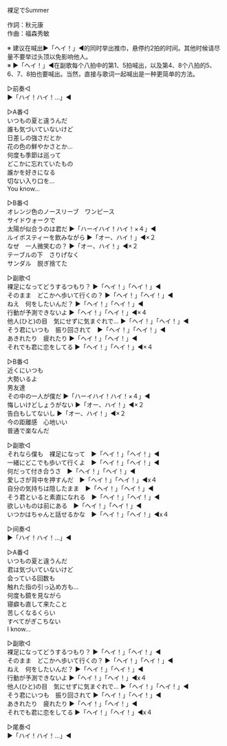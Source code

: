 裸足でSummer  
  
作詞：秋元康  
作曲：福森秀敏  
  
※ 建议在喊出▶「ヘイ！」◀的同时举出推巾，悬停约2拍的时间。其他时候请尽量不要举过头顶以免影响他人。  
※ ▶「ヘイ！」◀在副歌每个八拍中的第1、5拍喊出，以及第4、8个八拍的5、6、7、8拍也要喊出。当然，直接与歌词一起喊出是一种更简单的方法。  
  
▷前奏◁  
▶「ハイ！ハイ！…」◀   
  
▷A番◁  
いつもの夏と違うんだ  
誰も気づいていないけど  
日差しの強さだとか  
花の色の鮮やかさとか…  
何度も季節は巡って  
どこかに忘れていたもの  
誰かを好きになる  
切ない入り口を…  
You know…  
  
▷B番◁  
オレンジ色のノースリーブ　ワンピース  
サイドウォークで  
太陽が似合うのは君だ ▶「ハーイハイ！ハイ！×４」◀   
ルイボスティーを飲みながら ▶「オー、ハイ！」◀×２   
なぜ　一人微笑むの？ ▶「オー、ハイ！」◀×２   
テーブルの下　さりげなく  
サンダル　脱ぎ捨てた  
  
▷副歌◁  
裸足になってどうするつもり？ ▶「ヘイ！」「ヘイ！」◀   
そのまま　どこかへ歩いて行くの？ ▶「ヘイ！」「ヘイ！」◀   
ねえ　何をしたいんだ？ ▶「ヘイ！」「ヘイ！」◀   
行動が予測できないよ ▶「ヘイ！」「ヘイ！」◀×４  
他人(ひと)の目　気にせずに気まぐれで… ▶「ヘイ！」「ヘイ！」◀  
そう君にいつも　振り回されて　▶「ヘイ！」「ヘイ！」◀  
あきれたり　疲れたり ▶「ヘイ！」「ヘイ！」◀  
それでも君に恋をしてる  ▶「ヘイ！」「ヘイ！」◀×４  
  
▷B番◁  
近くにいつも  
大勢いるよ  
男友達  
その中の一人が僕だ ▶「ハーイハイ！ハイ！×４」◀   
悔しいけどしょうがない ▶「オー、ハイ！」◀×２   
告白もしてないし ▶「オー、ハイ！」◀×２   
今の距離感　心地いい  
普通で楽なんだ  
  
▷副歌◁  
それなら僕も　裸足になって　▶「ヘイ！」「ヘイ！」◀  
一緒にどこでも歩いて行くよ　▶「ヘイ！」「ヘイ！」◀  
何だって付き合うさ　▶「ヘイ！」「ヘイ！」◀  
愛しさが背中を押すんだ　▶「ヘイ！」「ヘイ！」◀x４  
自分の気持ちは隠したまま　▶「ヘイ！」「ヘイ！」◀  
そう君といると素直になれる　▶「ヘイ！」「ヘイ！」◀  
欲しいものは前にある　▶「ヘイ！」「ヘイ！」◀  
いつかはちゃんと話せるかな　▶「ヘイ！」「ヘイ！」◀x４  
  
▷间奏◁  
▶「ハイ！ハイ！…」◀   
  
▷A番◁  
いつもの夏と違うんだ  
君は気づいていないけど  
会っている回数も  
触れた指の引っ込め方も…  
何度も鏡を見ながら  
寝癖も直して来たこと  
苦しくなるくらい  
すべてがぎこちない  
I know…  
  
▷副歌◁  
裸足になってどうするつもり？ ▶「ヘイ！」「ヘイ！」◀  
そのまま　どこかへ歩いて行くの？ ▶「ヘイ！」「ヘイ！」◀  
ねえ　何をしたいんだ？ ▶「ヘイ！」「ヘイ！」◀  
行動が予測できないよ ▶「ヘイ！」「ヘイ！」◀x４  
他人(ひと)の目　気にせずに気まぐれで… ▶「ヘイ！」「ヘイ！」◀  
そう君にいつも　振り回されて ▶「ヘイ！」「ヘイ！」◀  
あきれたり　疲れたり ▶「ヘイ！」「ヘイ！」◀  
それでも君に恋をしてる ▶「ヘイ！」「ヘイ！」◀x４  
  
▷尾奏◁  
▶「ハイ！ハイ！…」◀   
